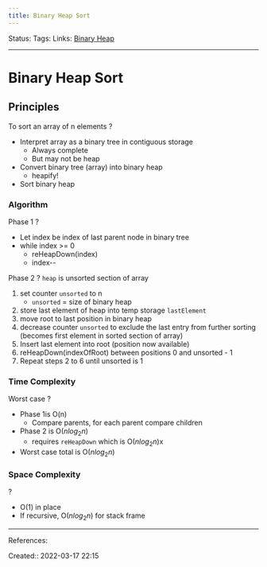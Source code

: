 ```yaml
---
title: Binary Heap Sort
---
```

Status: 
Tags: 
Links: [Binary Heap](out/binary-heap.md)
___

# Binary Heap Sort
## Principles
To sort an array of n elements
?
- Interpret array as a binary tree in contiguous storage
	- Always complete
	- But may not be heap
- Convert binary tree (array) into binary heap
	- heapify!
- Sort binary heap

### Algorithm

Phase 1
?
- Let index be index of last parent node in binary tree
- while index >= 0
	- reHeapDown(index)
	- index--

Phase 2
?
`heap` is unsorted section of array
1. set counter `unsorted` to n
	- `unsorted` = size of binary heap
1. store last element of heap into temp storage `lastElement`
2. move root to last position in binary heap
3. decrease counter `unsorted` to exclude the last entry from further sorting (becomes first element in sorted section of array)
4. Insert last element into root (position now available)
5. reHeapDown(indexOfRoot) between positions 0 and unsorted - 1
6. Repeat steps 2 to 6 until unsorted is 1

### Time Complexity

Worst case
?
- Phase 1is O(n)
	- Compare parents, for each parent compare children
- Phase 2 is O($nlog_2n$)
	- requires `reHeapDown` which is O($nlog_2n$)x
- Worst case total is O($nlog_2n$)

### Space Complexity
?
- O(1) in place
- If recursive, O($nlog_2n$) for stack frame


___
References:

Created:: 2022-03-17 22:15
